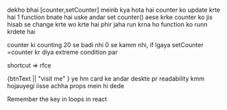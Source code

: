   dekho bhai [counter,setCounter] meinb kya hota hai counter ko update krte hai 1 function bnate hai uske andar set counter() aese krke counter ko jis hisab se change krte wo krte hai
  phir jaha run krna ho function ko runn krdete hai

<!-- Asssignment 1 -->
counter ki counting 20 se badi nhi 0 se kamm nhi,
if lgaya setCounter =counter kr diya extreme condition par

shortcut => rfce

{btnText || "visit me" } ye hm card ke andar deskte pr readability kmm hojauyegi iisse achha props mein hi dede

Remember the key in loops in react